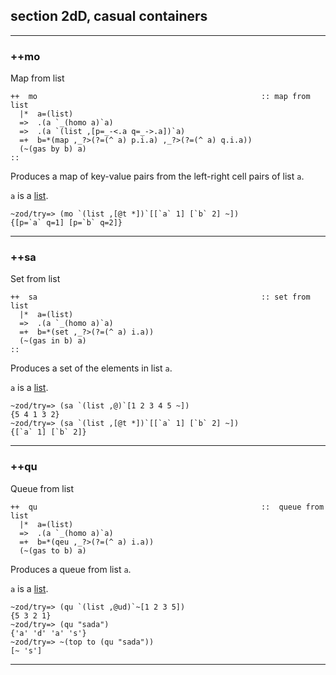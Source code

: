 section 2dD, casual containers
------------------------------

------------------------------------------------------------------------

### ++mo

Map from list

    ++  mo                                                  :: map from list
      |*  a=(list)
      =>  .(a `_(homo a)`a)
      =>  .(a `(list ,[p=_-<.a q=_->.a])`a)
      =+  b=*(map ,_?>(?=(^ a) p.i.a) ,_?>(?=(^ a) q.i.a))
      (~(gas by b) a)
    ::

Produces a map of key-value pairs from the left-right cell pairs of list
`a`.

`a` is a [list]().

    ~zod/try=> (mo `(list ,[@t *])`[[`a` 1] [`b` 2] ~])
    {[p=`a` q=1] [p=`b` q=2]}

------------------------------------------------------------------------

### ++sa

Set from list

    ++  sa                                                  :: set from list
      |*  a=(list)
      =>  .(a `_(homo a)`a)
      =+  b=*(set ,_?>(?=(^ a) i.a))
      (~(gas in b) a)
    ::

Produces a set of the elements in list `a`.

`a` is a [list]().

    ~zod/try=> (sa `(list ,@)`[1 2 3 4 5 ~])
    {5 4 1 3 2}
    ~zod/try=> (sa `(list ,[@t *])`[[`a` 1] [`b` 2] ~])
    {[`a` 1] [`b` 2]}

------------------------------------------------------------------------

### ++qu

Queue from list

    ++  qu                                                  ::  queue from list 
      |*  a=(list)
      =>  .(a `_(homo a)`a)
      =+  b=*(qeu ,_?>(?=(^ a) i.a))
      (~(gas to b) a)

Produces a queue from list `a`.

`a` is a [list]().

    ~zod/try=> (qu `(list ,@ud)`~[1 2 3 5])
    {5 3 2 1}
    ~zod/try=> (qu "sada")
    {'a' 'd' 'a' 's'}
    ~zod/try=> ~(top to (qu "sada"))
    [~ 's']

------------------------------------------------------------------------
